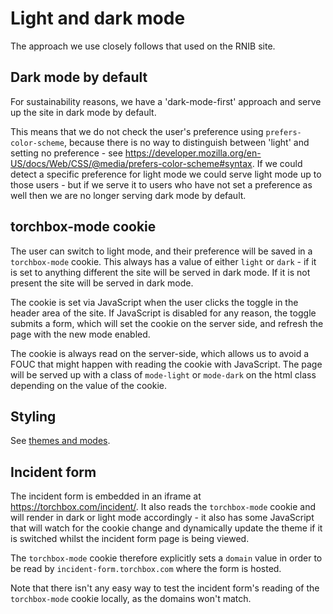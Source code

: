 # Light and dark mode

The approach we use closely follows that used on the RNIB site.

## Dark mode by default

For sustainability reasons, we have a 'dark-mode-first' approach and serve up the site in dark mode by default.

This means that we do not check the user's preference using `prefers-color-scheme`, because there is no way to distinguish between 'light' and setting no preference - see https://developer.mozilla.org/en-US/docs/Web/CSS/@media/prefers-color-scheme#syntax. If we could detect a specific preference for light mode we could serve light mode up to those users - but if we serve it to users who have not set a preference as well then we are no longer serving dark mode by default.

## torchbox-mode cookie

The user can switch to light mode, and their preference will be saved in a `torchbox-mode` cookie. This always has a value of either `light` or `dark` - if it is set to anything different the site will be served in dark mode. If it is not present the site will be served in dark mode.

The cookie is set via JavaScript when the user clicks the toggle in the header area of the site. If JavaScript is disabled for any reason, the toggle submits a form, which will set the cookie on the server side, and refresh the page with the new mode enabled.

The cookie is always read on the server-side, which allows us to avoid a FOUC that might happen with reading the cookie with JavaScript. The page will be served up with a class of `mode-light` or `mode-dark` on the html class depending on the value of the cookie.

## Styling

See [themes and modes](/front-end/themes_and_modes).

## Incident form

The incident form is embedded in an iframe at https://torchbox.com/incident/. It also reads the `torchbox-mode` cookie and will render in dark or light mode accordingly - it also has some JavaScript that will watch for the cookie change and dynamically update the theme if it is switched whilst the incident form page is being viewed.

The `torchbox-mode` cookie therefore explicitly sets a `domain` value in order to be read by `incident-form.torchbox.com` where the form is hosted.

Note that there isn't any easy way to test the incident form's reading of the `torchbox-mode` cookie locally, as the domains won't match.
